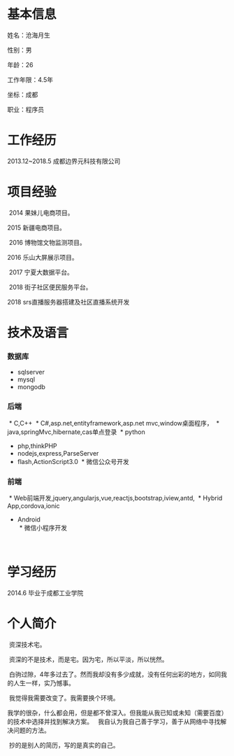 # 基本信息

姓名：沧海月生  

性别：男

年龄：26  

工作年限：4.5年

坐标：成都

职业：程序员  

# 工作经历

2013.12~2018.5 成都边界元科技有限公司

# 项目经验
  2014  果妹儿电商项目。

  2015  新疆电商项目。   
  
  2016  博物馆文物监测项目。  
  
  2016  乐山大屏展示项目。
  
  2017  宁夏大数据平台。  
  
  2018  街子社区便民服务平台。  
  
  2018  srs直播服务器搭建及社区直播系统开发
  
# 技术及语言  

### 数据库
  * sqlserver  
  * mysql  
  * mongodb  
  
### 后端
  * C,C++
  * C#,asp.net,entityframework,asp.net mvc,window桌面程序，
  * java,springMvc,hibernate,cas单点登录
  * python  
  * php,thinkPHP
  * nodejs,express,ParseServer  
  * flash,ActionScript3.0
  * 微信公众号开发
  
### 前端  
  * Web前端开发,jquery,angularjs,vue,reactjs,bootstrap,iview,antd,
  * Hybrid App,cordova,ionic 
  * Android  
  * 微信小程序开发  
  
  
# 学习经历
  2014.6 毕业于成都工业学院

# 个人简介  

  资深技术宅。  
  
  资深的不是技术，而是宅。因为宅，所以平淡，所以恍然。  
  
  白驹过隙，4年多过去了。然而我却没有多少成就，没有任何出彩的地方，如同我的人生一样，实乃憾事。  
  
  我觉得我需要改变了。我需要换个环境。
  
  我学的很杂，什么都会用，但是都不曾深入。但我能从我已知或未知（需要百度）的技术中选择并找到解决方案。
  
  我自认为我自己善于学习，善于从网络中寻找解决问题的方法。   
  
  抄的是别人的简历，写的是真实的自己。
